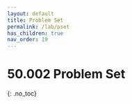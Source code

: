 ```yaml
---
layout: default
title: Problem Set
permalink: /lab/pset
has_children: true
nav_order: 19
---
```


# 50.002 Problem Set
{: .no_toc}
